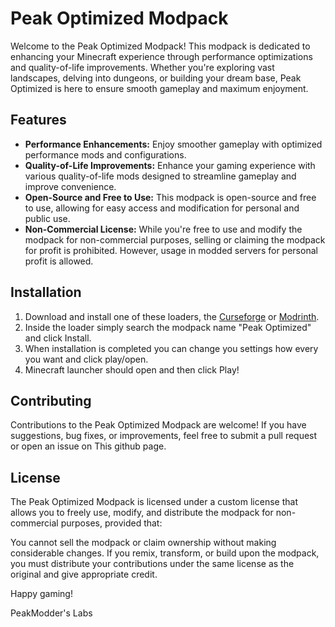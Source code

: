 # Peak Optimized Modpack

Welcome to the Peak Optimized Modpack! This modpack is dedicated to enhancing your Minecraft experience through performance optimizations and quality-of-life improvements. Whether you're exploring vast landscapes, delving into dungeons, or building your dream base, Peak Optimized is here to ensure smooth gameplay and maximum enjoyment.

## Features

- **Performance Enhancements:** Enjoy smoother gameplay with optimized performance mods and configurations.
- **Quality-of-Life Improvements:** Enhance your gaming experience with various quality-of-life mods designed to streamline gameplay and improve convenience.
- **Open-Source and Free to Use:** This modpack is open-source and free to use, allowing for easy access and modification for personal and public use.
- **Non-Commercial License:** While you're free to use and modify the modpack for non-commercial purposes, selling or claiming the modpack for profit is prohibited. However, usage in modded servers for personal profit is allowed.

## Installation

1. Download and install one of these loaders, the [Curseforge](https://www.curseforge.com/minecraft/modpacks/peakoptimized) or [Modrinth](https://modrinth.com/modpack/peakoptimized).
2. Inside the loader simply search the modpack name "Peak Optimized" and click Install.
3. When installation is completed you can change you settings how every you want and click play/open.
4. Minecraft launcher should open and then click Play!

## Contributing

Contributions to the Peak Optimized Modpack are welcome! If you have suggestions, bug fixes, or improvements, feel free to submit a pull request or open an issue on This github page.

## License

The Peak Optimized Modpack is licensed under a custom license that allows you to freely use, modify, and distribute the modpack for non-commercial purposes, provided that:

You cannot sell the modpack or claim ownership without making considerable changes.
If you remix, transform, or build upon the modpack, you must distribute your contributions under the same license as the original and give appropriate credit.

Happy gaming!

PeakModder's Labs
